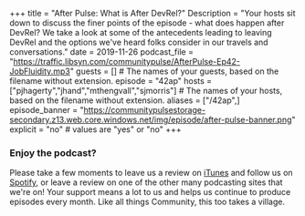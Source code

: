 +++
title = "After Pulse: What is After DevRel?"
Description = "Your hosts sit down to discuss the finer points of the episode - what does happen after DevRel? We take a look at some of the antecedents leading to leaving DevRel and the options we've heard folks consider in our travels and conversations."
date = 2019-11-26
podcast_file = "https://traffic.libsyn.com/communitypulse/AfterPulse-Ep42-JobFluidity.mp3"
guests = [] # The names of your guests, based on the filename without extension.
episode = "42ap"
hosts = ["pjhagerty","jhand","mthengvall","sjmorris"] # The names of your hosts, based on the filename without extension.
aliases = ["/42ap",]
episode_banner = "https://communitypulsestorage-secondary.z13.web.core.windows.net/img/episode/after-pulse-banner.png"
explicit = "no" # values are "yes" or "no"
+++

### Enjoy the podcast?
Please take a few moments to leave us a review on [iTunes](https://itunes.apple.com/us/podcast/community-pulse/id1218368182?mt=2) and follow us on [Spotify](https://open.spotify.com/show/3I7g5WfMSgpWu38zZMjet?si=565TMb81SaWwrJYbAIeOxQ), or leave a review on one of the other many podcasting sites that we're on! Your support means a lot to us and helps us continue to produce episodes every month. Like all things Community, this too takes a village.
